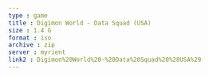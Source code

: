 ```yaml
---
type : game
title : Digimon World - Data Squad (USA)
size : 1.4 G
format : iso
archive : zip
server : myrient
link2 : Digimon%20World%20-%20Data%20Squad%20%28USA%29
---
```

